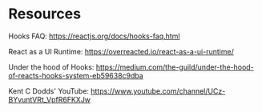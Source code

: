# Resources
Hooks FAQ: https://reactjs.org/docs/hooks-faq.html

React as a UI Runtime: https://overreacted.io/react-as-a-ui-runtime/

Under the hood of Hooks: https://medium.com/the-guild/under-the-hood-of-reacts-hooks-system-eb59638c9dba

Kent C Dodds' YouTube: https://www.youtube.com/channel/UCz-BYvuntVRt_VpfR6FKXJw
